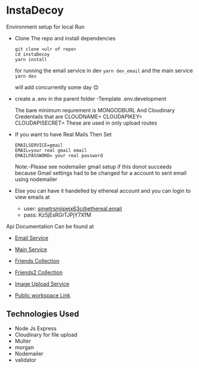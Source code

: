 # InstaDecoy

Environment setup for local Run

-   Clone The repo and install dependencies

    ```
    git clone <ulr of repo>
    cd instaDecoy
    yarn install
    ```

    for running the email service in dev
    `yarn dev_email`
    and the main service
    `yarn dev`

    will add concurrently some day :relieved:

-   create a .env in the parent folder -Template .env.development

    The bare minimum requrement is MONGODBURL
    And Cloudinary Credentails that are
    CLOUDNAME=
    CLOUDAPIKEY=
    CLOUDAPISECRET=
    These are used in only upload routes

-   If you want to have Real Mails Then Set
    ```
    EMAILSERVICE=gmail
    EMAIL=your real gmail email
    EMAILPASSWORD= your real password
    ```
    Note:-Please see nodemailer gmail setup if this donot succeeds because Gmail settings had to be changed for a account to sent email using nodemailer
-   Else you can have it handelled by ethereal account
    and you can login to view emails at

    -   user: smwtrsmjipejx63c@ethereal.email
    -   pass: Kz5jEsRGrTJPjY7XfM

Api Documentation Can be found at

-   [Email Service](https://documenter.getpostman.com/view/18846856/UVRHjPqi)
-   [Main Service](https://documenter.getpostman.com/view/18846856/UVRHjPqm)
-   [Friends Collection](https://documenter.getpostman.com/view/18846856/UVXnFtWv)
-   [Friends2 Collection](https://documenter.getpostman.com/view/18846856/UVXnFtWw)
-   [Image Upload Service](https://documenter.getpostman.com/view/18846856/UVXnFtWx)

-   [Public workspace Link](https://www.postman.com/altimetry-operator-38048751/workspace/instadecoy)

## Technologies Used

-   Node Js Express
-   Cloudinary for file upload
-   Multer
-   morgan
-   Nodemailer
-   validator

